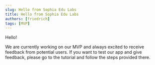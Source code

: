 ```yaml
---
slug: Hello from Sophia Edu Labs
title: Hello from Sophia Edu Labs
authors: [friedrich]
tags: [MVP]
---
```


Hello!

We are currently working on our MVP and always excited to receive feedback from potential users.
If you want to test our app and give feedback, please go to the tutorial and follow the steps provided there.